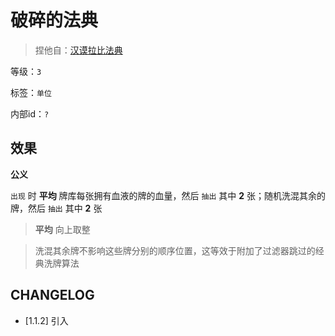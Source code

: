 # 破碎的法典

> 捏他自：[汉谟拉比法典](https://cosmodox.com/2020/03/24/codexhammurapi/)

等级：`3`

标签：`单位`

内部id：`?`

## 效果

**公义**

`出现` 时 **平均** 牌库每张拥有血液的牌的血量，然后 `抽出` 其中 **2** 张；随机洗混其余的牌，然后 `抽出` 其中 **2** 张

> **平均** 向上取整

> 洗混其余牌不影响这些牌分别的顺序位置，这等效于附加了过滤器跳过的经典洗牌算法

## CHANGELOG

- [1.1.2] 引入
